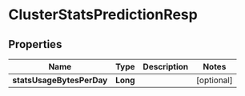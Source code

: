 # ClusterStatsPredictionResp

## Properties
Name | Type | Description | Notes
------------ | ------------- | ------------- | -------------
**statsUsageBytesPerDay** | **Long** |  |  [optional]
